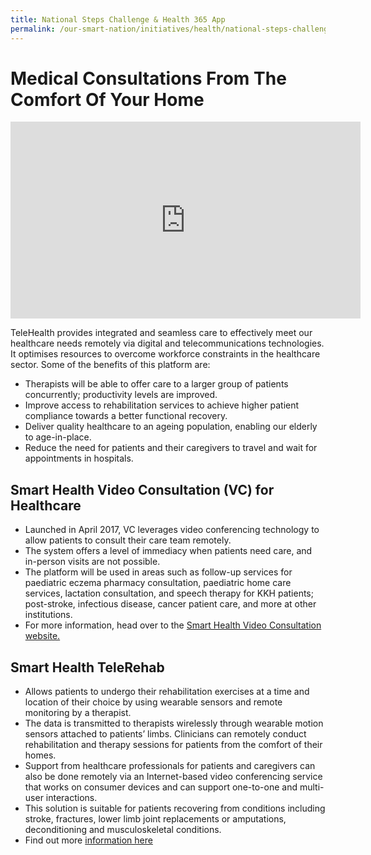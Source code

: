 ```yaml
---
title: National Steps Challenge & Health 365 App
permalink: /our-smart-nation/initiatives/health/national-steps-challenge
---
```


#  Medical Consultations From The Comfort Of Your Home

<iframe width="560" height="315" src="https://www.youtube.com/embed/-4QeINa1wEw" frameborder="0" allow="accelerometer; autoplay; clipboard-write; encrypted-media; gyroscope; picture-in-picture" allowfullscreen></iframe>
	
TeleHealth provides integrated and seamless care to effectively meet our healthcare needs remotely via digital and telecommunications technologies. It optimises resources to overcome workforce constraints in the healthcare sector. Some of the benefits of this platform are: 

-	Therapists will be able to offer care to a larger group of patients concurrently; productivity levels are improved. 
-	Improve access to rehabilitation services to achieve higher patient compliance towards a better functional recovery.
-	Deliver quality healthcare to an ageing population, enabling our elderly to age-in-place.
-	Reduce the need for patients and their caregivers to travel and wait for appointments in hospitals.

## Smart Health Video Consultation (VC) for Healthcare

- Launched in April 2017, VC leverages video conferencing technology to allow patients to consult their care team remotely.
- The system offers a level of immediacy when patients need care, and in-person visits are not possible.
- The platform will be used in areas such as follow-up services for paediatric eczema pharmacy consultation, paediatric home care services, lactation consultation, and speech therapy for KKH patients; post-stroke, infectious disease, cancer patient care, and more at other institutions.
- For more information, head over to the <a href="https://www.ihis.com.sg/vc " target="_blank">Smart Health Video Consultation website.</a>

## Smart Health TeleRehab

-	Allows patients to undergo their rehabilitation exercises at a time and location of their choice by using wearable sensors and remote monitoring by a therapist.
-	The data is transmitted to therapists wirelessly through wearable motion sensors attached to patients’ limbs. Clinicians can remotely conduct rehabilitation and therapy sessions for patients from the comfort of their homes. 
-	Support from healthcare professionals for patients and caregivers can also be done remotely via an Internet-based video conferencing service that works on consumer devices and can support one-to-one and multi-user interactions.
-	This solution is suitable for patients recovering from conditions including stroke, fractures, lower limb joint replacements or amputations, deconditioning and musculoskeletal conditions.
-	Find out more <a href="https://www.ihis.com.sg/Latest_News/Media_Releases/Pages/Smart-Health-TeleRehab.aspx" target="_blank">information here</a>

